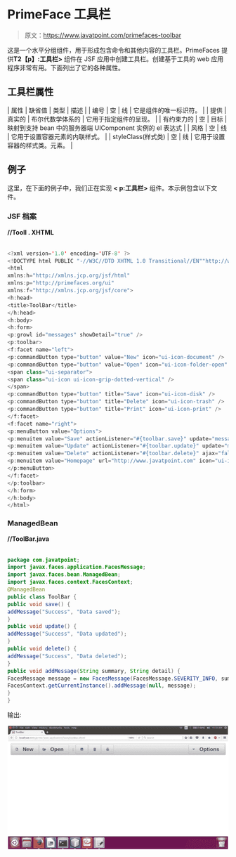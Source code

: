 # PrimeFace 工具栏

> 原文：<https://www.javatpoint.com/primefaces-toolbar>

这是一个水平分组组件，用于形成包含命令和其他内容的工具栏。PrimeFaces 提供**T2【p】:工具栏>** 组件在 JSF 应用中创建工具栏。创建基于工具的 web 应用程序非常有用。下面列出了它的各种属性。

## 工具栏属性

| 属性 | 缺省值 | 类型 | 描述 |
| 编号 | 空 | 线 | 它是组件的唯一标识符。 |
| 提供 | 真实的 | 布尔代数学体系的 | 它用于指定组件的呈现。 |
| 有约束力的 | 空 | 目标 | 映射到支持 bean 中的服务器端 UIComponent 实例的 el 表达式 |
| 风格 | 空 | 线 | 它用于设置容器元素的内联样式。 |
| styleClass(样式类) | 空 | 线 | 它用于设置容器的样式类。元素。 |

## 例子

这里，在下面的例子中，我们正在实现 **< p:工具栏>** 组件。本示例包含以下文件。

### JSF 档案

**//Tooll . XHTML**

```java

<?xml version='1.0' encoding='UTF-8' ?>
<!DOCTYPE html PUBLIC "-//W3C//DTD XHTML 1.0 Transitional//EN""http://www.w3.org/TR/xhtml1/DTD/xhtml1-transitional.dtd">
<html 
xmlns:h="http://xmlns.jcp.org/jsf/html"
xmlns:p="http://primefaces.org/ui"
xmlns:f="http://xmlns.jcp.org/jsf/core">
<h:head>
<title>ToolBar</title>
</h:head>
<h:body>
<h:form>
<p:growl id="messages" showDetail="true" />
<p:toolbar>
<f:facet name="left">
<p:commandButton type="button" value="New" icon="ui-icon-document" />
<p:commandButton type="button" value="Open" icon="ui-icon-folder-open" />
<span class="ui-separator">
<span class="ui-icon ui-icon-grip-dotted-vertical" />
</span>
<p:commandButton type="button" title="Save" icon="ui-icon-disk" />
<p:commandButton type="button" title="Delete" icon="ui-icon-trash" />
<p:commandButton type="button" title="Print" icon="ui-icon-print" />
</f:facet>
<f:facet name="right">
<p:menuButton value="Options">
<p:menuitem value="Save" actionListener="#{toolbar.save}" update="messages" icon="ui-icon-disk" />
<p:menuitem value="Update" actionListener="#{toolbar.update}" update="messages" icon="ui-icon-arrowrefresh-1-w" />
<p:menuitem value="Delete" actionListener="#{toolbar.delete}" ajax="false" icon="ui-icon-close" />
<p:menuitem value="Homepage" url="http://www.javatpoint.com" icon="ui-icon-extlink" />
</p:menuButton>
</f:facet>
</p:toolbar>
</h:form>
</h:body>
</html>

```

### ManagedBean

**//ToolBar.java**

```java

package com.javatpoint;
import javax.faces.application.FacesMessage;
import javax.faces.bean.ManagedBean;
import javax.faces.context.FacesContext;
@ManagedBean
public class ToolBar {
public void save() {
addMessage("Success", "Data saved");
}
public void update() {
addMessage("Success", "Data updated");
}
public void delete() {
addMessage("Success", "Data deleted");
}
public void addMessage(String summary, String detail) {
FacesMessage message = new FacesMessage(FacesMessage.SEVERITY_INFO, summary, detail);
FacesContext.getCurrentInstance().addMessage(null, message);
}
}

```

输出:

![PrimeFaces CommandLink 1](img/4c50f834deef007cbdc892c196dfb904.png)